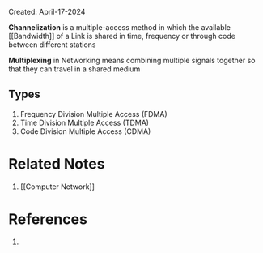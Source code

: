 Created: April-17-2024

**Channelization** is a multiple-access method in which the available [[Bandwidth]] of a Link is shared in time, frequency or through code between different stations

**Multiplexing** in Networking means combining multiple signals together so that they can travel in a shared medium
## Types

1. Frequency Division Multiple Access (FDMA)
2. Time Division Multiple Access (TDMA)
3. Code Division Multiple Access (CDMA)

# Related Notes

1. [[Computer Network]]
# References

1. 